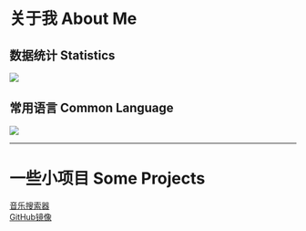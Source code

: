 # 关于我 About Me
## 数据统计 Statistics
![](https://github-status.msdnicrosoft.cn/api?username=guaijieaz&theme=vue&show_icons=true&count_private=true&locale=cn)
## 常用语言 Common Language
![](https://github-readme-stats.vercel.app/api/top-langs/?username=GuaiJieAz&theme=vue&count_private=true&locale=cn)
***
# 一些小项目 Some Projects
[音乐搜索器](https://music.guaijie.ml)  
[GitHub镜像](https://hub.guaitool.ml)  
